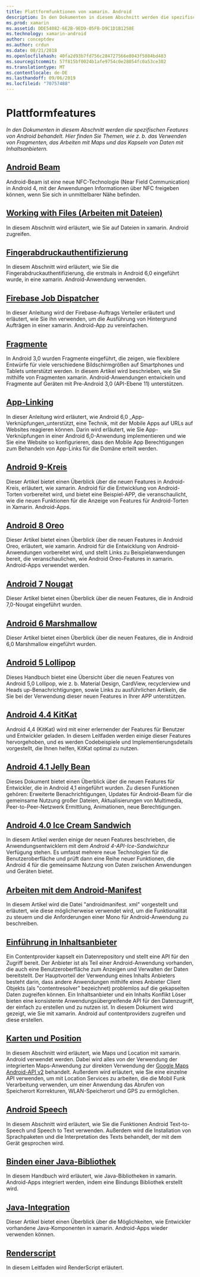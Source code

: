 ```yaml
---
title: Plattformfunktionen von xamarin. Android
description: In den Dokumenten in diesem Abschnitt werden die spezifischen Features von Android behandelt. Hier finden Sie Themen, wie z. b. das Verwenden von Fragmenten, das Arbeiten mit Maps und das Kapseln von Daten mit Inhaltsanbietern.
ms.prod: xamarin
ms.assetid: DDE54082-6E2B-9ED9-05FB-D9C1D1B1258E
ms.technology: xamarin-android
author: conceptdev
ms.author: crdun
ms.date: 08/21/2018
ms.openlocfilehash: 40fa2d93b7fd756c284727566e8043f5084bd483
ms.sourcegitcommit: 57f815bf0024b1afe9754c0e28054fc0a53ce302
ms.translationtype: MT
ms.contentlocale: de-DE
ms.lasthandoff: 09/06/2019
ms.locfileid: "70757488"
---
```

# <a name="platform-features"></a>Plattformfeatures

_In den Dokumenten in diesem Abschnitt werden die spezifischen Features von Android behandelt. Hier finden Sie Themen, wie z. b. das Verwenden von Fragmenten, das Arbeiten mit Maps und das Kapseln von Daten mit Inhaltsanbietern._

## <a name="android-beamandroidplatformandroid-beammd"></a>[Android Beam](~/android/platform/android-beam.md)

Android-Beam ist eine neue NFC-Technologie (Near Field Communication) in Android 4, mit der Anwendungen Informationen über NFC freigeben können, wenn Sie sich in unmittelbarer Nähe befinden.

## <a name="working-with-filesandroidplatformfilesindexmd"></a>[Working with Files (Arbeiten mit Dateien)](~/android/platform/files/index.md)

In diesem Abschnitt wird erläutert, wie Sie auf Dateien in xamarin. Android zugreifen.

## <a name="fingerprint-authenticationandroidplatformfingerprint-authenticationindexmd"></a>[Fingerabdruckauthentifizierung](~/android/platform/fingerprint-authentication/index.md)

In diesem Abschnitt wird erläutert, wie Sie die Fingerabdruckauthentifizierung, die erstmals in Android 6,0 eingeführt wurde, in eine xamarin. Android-Anwendung verwenden.

## <a name="firebase-job-dispatcherandroidplatformfirebase-job-dispatchermd"></a>[Firebase Job Dispatcher](~/android/platform/firebase-job-dispatcher.md)

In dieser Anleitung wird der Firebase-Auftrags Verteiler erläutert und erläutert, wie Sie ihn verwenden, um die Ausführung von Hintergrund Aufträgen in einer xamarin. Android-App zu vereinfachen.

## <a name="fragmentsandroidplatformfragmentsindexmd"></a>[Fragmente](~/android/platform/fragments/index.md)

In Android 3,0 wurden Fragmente eingeführt, die zeigen, wie flexiblere Entwürfe für viele verschiedene Bildschirmgrößen auf Smartphones und Tablets unterstützt werden. In diesem Artikel wird beschrieben, wie Sie mithilfe von Fragmenten xamarin. Android-Anwendungen entwickeln und Fragmente auf Geräten mit Pre-Android 3,0 (API-Ebene 11) unterstützen.

## <a name="app-linkingandroidplatformapp-linkingmd"></a>[App-Linking](~/android/platform/app-linking.md)

In dieser Anleitung wird erläutert, wie Android 6,0 _App-Verknüpfungen_unterstützt, eine Technik, mit der Mobile Apps auf URLs auf Websites reagieren können. Darin wird erläutert, wie Sie App-Verknüpfungen in einer Android 6,0-Anwendung implementieren und wie Sie eine Website so konfigurieren, dass den Mobile App Berechtigungen zum Behandeln von App-Links für die Domäne erteilt werden.

## <a name="android-9-pieandroidplatformpiemd"></a>[Android 9-Kreis](~/android/platform/pie.md)

Dieser Artikel bietet einen Überblick über die neuen Features in Android-Kreis, erläutert, wie xamarin. Android für die Entwicklung von Android-Torten vorbereitet wird, und bietet eine Beispiel-APP, die veranschaulicht, wie die neuen Funktionen für die Anzeige von Features für Android-Torten in Xamarin. Android-Apps.

## <a name="android-8-oreoandroidplatformoreomd"></a>[Android 8 Oreo](~/android/platform/oreo.md)

Dieser Artikel bietet einen Überblick über die neuen Features in Android Oreo, erläutert, wie xamarin. Android für die Entwicklung von Android-Anwendungen vorbereitet wird, und stellt Links zu Beispielanwendungen bereit, die veranschaulichen, wie Android Oreo-Features in xamarin. Android-Apps verwendet werden.

## <a name="android-7-nougatandroidplatformnougatmd"></a>[Android 7 Nougat](~/android/platform/nougat.md)

Dieser Artikel bietet einen Überblick über die neuen Features, die in Android 7,0-Nougat eingeführt wurden.

## <a name="android-6-marshmallowandroidplatformmarshmallowmd"></a>[Android 6 Marshmallow](~/android/platform/marshmallow.md)

Dieser Artikel bietet einen Überblick über die neuen Features, die in Android 6,0 Marshmallow eingeführt wurden.

## <a name="android-5-lollipopandroidplatformlollipopmd"></a>[Android 5 Lollipop](~/android/platform/lollipop.md)

Dieses Handbuch bietet eine Übersicht über die neuen Features von Android 5,0 Lollipop, wie z. b. Material Design, CardView, recyclerview und Heads up-Benachrichtigungen, sowie Links zu ausführlichen Artikeln, die Sie bei der Verwendung dieser neuen Features in Ihrer APP unterstützen.

## <a name="android-44-kitkatandroidplatformkitkatmd"></a>[Android 4.4 KitKat](~/android/platform/kitkat.md)

Android 4,4 (KitKat) wird mit einer erlernender der Features für Benutzer und Entwickler geladen. In diesem Leitfaden werden einige dieser Features hervorgehoben, und es werden Codebeispiele und Implementierungsdetails vorgestellt, die Ihnen helfen, KitKat optimal zu nutzen.

## <a name="android-41-jelly-beanandroidplatformjelly-beanmd"></a>[Android 4.1 Jelly Bean](~/android/platform/jelly-bean.md)

Dieses Dokument bietet einen Überblick über die neuen Features für Entwickler, die in Android 4,1 eingeführt wurden. Zu diesen Funktionen gehören: Erweiterte Benachrichtigungen, Updates für Android-Beam für die gemeinsame Nutzung großer Dateien, Aktualisierungen von Multimedia, Peer-to-Peer-Netzwerk Ermittlung, Animationen, neue Berechtigungen.

## <a name="android-40-ice-cream-sandwichandroidplatformice-cream-sandwichmd"></a>[Android 4.0 Ice Cream Sandwich](~/android/platform/ice-cream-sandwich.md)

In diesem Artikel werden einige der neuen Features beschrieben, die Anwendungsentwicklern mit dem *Android 4-API-Ice-Sandwich*zur Verfügung stehen.
Es umfasst mehrere neue Technologien für die Benutzeroberfläche und prüft dann eine Reihe neuer Funktionen, die Android 4 für die gemeinsame Nutzung von Daten zwischen Anwendungen und Geräten bietet.

## <a name="working-with-the-android-manifestandroid-manifestmd"></a>[Arbeiten mit dem Android-Manifest](android-manifest.md)

In diesem Artikel wird die Datei "androidmanifest. xml" vorgestellt und erläutert, wie diese möglicherweise verwendet wird, um die Funktionalität zu steuern und die Anforderungen einer Mono für Android-Anwendung zu beschreiben.

## <a name="introduction-to-content-providersandroidplatformcontent-providersindexmd"></a>[Einführung in Inhaltsanbieter](~/android/platform/content-providers/index.md)

Ein Contentprovider kapselt ein Datenrepository und stellt eine API für den Zugriff bereit. Der Anbieter ist als Teil einer Android-Anwendung vorhanden, die auch eine Benutzeroberfläche zum Anzeigen und Verwalten der Daten bereitstellt. Der Hauptvorteil der Verwendung eines Inhalts Anbieters besteht darin, dass andere Anwendungen mithilfe eines Anbieter Client Objekts (als "contentresolver" bezeichnet) problemlos auf die gekapselten Daten zugreifen können. Ein Inhaltsanbieter und ein Inhalts Konflikt Löser bieten eine konsistente Anwendungsübergreifende API für den Datenzugriff, der einfach zu erstellen und zu nutzen ist. In diesem Dokument wird gezeigt, wie Sie mit xamarin. Android auf contentproviders zugreifen und diese erstellen.

## <a name="maps-and-locationandroidplatformmaps-and-locationindexmd"></a>[Karten und Position](~/android/platform/maps-and-location/index.md)

In diesem Abschnitt wird erläutert, wie Maps und Location mit xamarin. Android verwendet werden. Dabei wird alles von der Verwendung der integrierten Maps-Anwendung zur direkten Verwendung der [Google Maps Android-API v2](https://developers.google.com/maps/documentation/android/) behandelt. Außerdem wird erläutert, wie Sie eine einzelne API verwenden, um mit Location Services zu arbeiten, die die Mobil Funk Verarbeitung verwenden, um einer Anwendung das Abrufen von Speicherort Korrekturen, WLAN-Speicherort und GPS zu ermöglichen.

## <a name="android-speechandroidplatformspeechmd"></a>[Android Speech](~/android/platform/speech.md)

In diesem Abschnitt wird erläutert, wie Sie die Funktionen Android Text-to-Speech und Speech to Text verwenden. Außerdem wird die Installation von Sprachpaketen und die Interpretation des Texts behandelt, der mit dem Gerät gesprochen wird.

## <a name="binding-a-java-librarybinding-java-libraryindexmd"></a>[Binden einer Java-Bibliothek](binding-java-library/index.md)

In diesem Handbuch wird erläutert, wie Java-Bibliotheken in xamarin. Android-Apps integriert werden, indem eine Bindungs Bibliothek erstellt wird.

## <a name="java-integrationjava-integrationindexmd"></a>[Java-Integration](java-integration/index.md)

Dieser Artikel bietet einen Überblick über die Möglichkeiten, wie Entwickler vorhandene Java-Komponenten in xamarin. Android-Apps wieder verwenden können.

## <a name="renderscriptrenderscriptmd"></a>[Renderscript](renderscript.md)

In diesem Leitfaden wird RenderScript erläutert.
